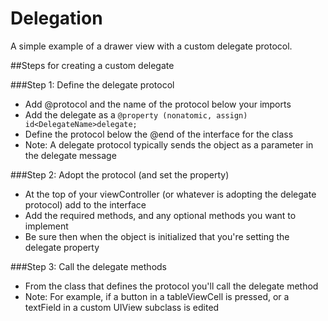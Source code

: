 Delegation
==========

A simple example of a drawer view with a custom delegate protocol.

##Steps for creating a custom delegate

###Step 1: Define the delegate protocol
- Add @protocol and the name of the protocol below your imports
- Add the delegate as a ```@property (nonatomic, assign) id<DelegateName>delegate;```
- Define the protocol below the @end of the interface for the class
- Note: A delegate protocol typically sends the object as a parameter in the delegate message

###Step 2: Adopt the protocol (and set the property)
- At the top of your viewController (or whatever is adopting the delegate protocol) add <DelegateName> to the interface
- Add the required methods, and any optional methods you want to implement
- Be sure then when the object is initialized that you're setting the delegate property

###Step 3: Call the delegate methods
- From the class that defines the protocol you'll call the delegate method
- Note: For example, if a button in a tableViewCell is pressed, or a textField in a custom UIView subclass is edited
